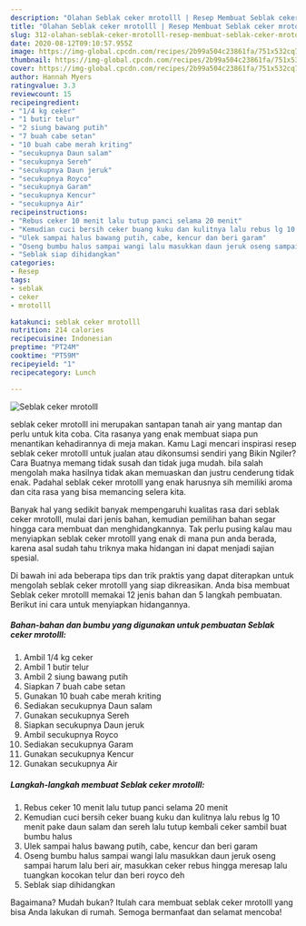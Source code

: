 ```yaml
---
description: "Olahan Seblak ceker mrotolll | Resep Membuat Seblak ceker mrotolll Yang Lezat"
title: "Olahan Seblak ceker mrotolll | Resep Membuat Seblak ceker mrotolll Yang Lezat"
slug: 312-olahan-seblak-ceker-mrotolll-resep-membuat-seblak-ceker-mrotolll-yang-lezat
date: 2020-08-12T09:10:57.955Z
image: https://img-global.cpcdn.com/recipes/2b99a504c23861fa/751x532cq70/seblak-ceker-mrotolll-foto-resep-utama.jpg
thumbnail: https://img-global.cpcdn.com/recipes/2b99a504c23861fa/751x532cq70/seblak-ceker-mrotolll-foto-resep-utama.jpg
cover: https://img-global.cpcdn.com/recipes/2b99a504c23861fa/751x532cq70/seblak-ceker-mrotolll-foto-resep-utama.jpg
author: Hannah Myers
ratingvalue: 3.3
reviewcount: 15
recipeingredient:
- "1/4 kg ceker"
- "1 butir telur"
- "2 siung bawang putih"
- "7 buah cabe setan"
- "10 buah cabe merah kriting"
- "secukupnya Daun salam"
- "secukupnya Sereh"
- "secukupnya Daun jeruk"
- "secukupnya Royco"
- "secukupnya Garam"
- "secukupnya Kencur"
- "secukupnya Air"
recipeinstructions:
- "Rebus ceker 10 menit lalu tutup panci selama 20 menit"
- "Kemudian cuci bersih ceker buang kuku dan kulitnya lalu rebus lg 10 menit pake daun salam dan sereh lalu tutup kembali ceker sambil buat bumbu halus"
- "Ulek sampai halus bawang putih, cabe, kencur dan beri garam"
- "Oseng bumbu halus sampai wangi lalu masukkan daun jeruk oseng sampai harum lalu beri air, masukkan ceker rebus hingga meresap lalu tuangkan kocokan telur dan beri royco deh"
- "Seblak siap dihidangkan"
categories:
- Resep
tags:
- seblak
- ceker
- mrotolll

katakunci: seblak ceker mrotolll 
nutrition: 214 calories
recipecuisine: Indonesian
preptime: "PT24M"
cooktime: "PT59M"
recipeyield: "1"
recipecategory: Lunch

---
```



![Seblak ceker mrotolll](https://img-global.cpcdn.com/recipes/2b99a504c23861fa/751x532cq70/seblak-ceker-mrotolll-foto-resep-utama.jpg)


seblak ceker mrotolll ini merupakan santapan tanah air yang mantap dan perlu untuk kita coba. Cita rasanya yang enak membuat siapa pun menantikan kehadirannya di meja makan.
Kamu Lagi mencari inspirasi resep seblak ceker mrotolll untuk jualan atau dikonsumsi sendiri yang Bikin Ngiler? Cara Buatnya memang tidak susah dan tidak juga mudah. bila salah mengolah maka hasilnya tidak akan memuaskan dan justru cenderung tidak enak. Padahal seblak ceker mrotolll yang enak harusnya sih memiliki aroma dan cita rasa yang bisa memancing selera kita.



Banyak hal yang sedikit banyak mempengaruhi kualitas rasa dari seblak ceker mrotolll, mulai dari jenis bahan, kemudian pemilihan bahan segar hingga cara membuat dan menghidangkannya. Tak perlu pusing kalau mau menyiapkan seblak ceker mrotolll yang enak di mana pun anda berada, karena asal sudah tahu triknya maka hidangan ini dapat menjadi sajian spesial.


Di bawah ini ada beberapa tips dan trik praktis yang dapat diterapkan untuk mengolah seblak ceker mrotolll yang siap dikreasikan. Anda bisa membuat Seblak ceker mrotolll memakai 12 jenis bahan dan 5 langkah pembuatan. Berikut ini cara untuk menyiapkan hidangannya.

<!--inarticleads1-->

##### Bahan-bahan dan bumbu yang digunakan untuk pembuatan Seblak ceker mrotolll:

1. Ambil 1/4 kg ceker
1. Ambil 1 butir telur
1. Ambil 2 siung bawang putih
1. Siapkan 7 buah cabe setan
1. Gunakan 10 buah cabe merah kriting
1. Sediakan secukupnya Daun salam
1. Gunakan secukupnya Sereh
1. Siapkan secukupnya Daun jeruk
1. Ambil secukupnya Royco
1. Sediakan secukupnya Garam
1. Gunakan secukupnya Kencur
1. Gunakan secukupnya Air




<!--inarticleads2-->

##### Langkah-langkah membuat Seblak ceker mrotolll:

1. Rebus ceker 10 menit lalu tutup panci selama 20 menit
1. Kemudian cuci bersih ceker buang kuku dan kulitnya lalu rebus lg 10 menit pake daun salam dan sereh lalu tutup kembali ceker sambil buat bumbu halus
1. Ulek sampai halus bawang putih, cabe, kencur dan beri garam
1. Oseng bumbu halus sampai wangi lalu masukkan daun jeruk oseng sampai harum lalu beri air, masukkan ceker rebus hingga meresap lalu tuangkan kocokan telur dan beri royco deh
1. Seblak siap dihidangkan




Bagaimana? Mudah bukan? Itulah cara membuat seblak ceker mrotolll yang bisa Anda lakukan di rumah. Semoga bermanfaat dan selamat mencoba!
